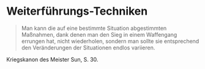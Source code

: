 # Weiterführungs-Techniken

> Man kann die auf eine bestimmte Situation abgestimmten Maßnahmen, dank denen man den Sieg in einem Waffengang
> errungen hat, nicht wiederholen, sondern man sollte sie entsprechend den Veränderungen der Situationen endlos
> variieren.

Kriegskanon des Meister Sun, S. 30.

